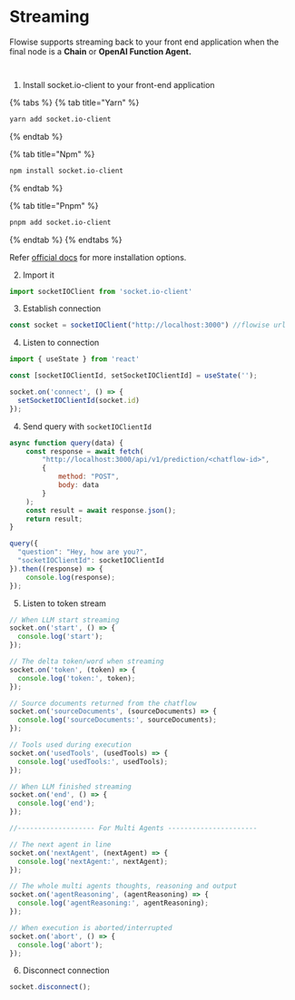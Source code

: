 # Streaming

Flowise supports streaming back to your front end application when the final node is a **Chain** or **OpenAI Function Agent.**

<figure><img src="../.gitbook/assets/screely-1687030897806.png" alt=""><figcaption></figcaption></figure>

<figure><img src="../.gitbook/assets/screely-1687030924019.png" alt=""><figcaption></figcaption></figure>

1. Install socket.io-client to your front-end application

{% tabs %}
{% tab title="Yarn" %}
```bash
yarn add socket.io-client
```
{% endtab %}

{% tab title="Npm" %}
```bash
npm install socket.io-client
```
{% endtab %}

{% tab title="Pnpm" %}
```bash
pnpm add socket.io-client
```
{% endtab %}
{% endtabs %}

Refer [official docs](https://socket.io/docs/v4/client-api/) for more installation options.

2. Import it

```javascript
import socketIOClient from 'socket.io-client'
```

3. Establish connection

```javascript
const socket = socketIOClient("http://localhost:3000") //flowise url
```

4. Listen to connection

```javascript
import { useState } from 'react'

const [socketIOClientId, setSocketIOClientId] = useState('');

socket.on('connect', () => {
  setSocketIOClientId(socket.id)
});
```

4. Send query with `socketIOClientId`

```javascript
async function query(data) {
    const response = await fetch(
        "http://localhost:3000/api/v1/prediction/<chatflow-id>",
        {
            method: "POST",
            body: data
        }
    );
    const result = await response.json();
    return result;
}

query({
  "question": "Hey, how are you?",
  "socketIOClientId": socketIOClientId
}).then((response) => {
    console.log(response);
});
```

5. Listen to token stream

```javascript
// When LLM start streaming
socket.on('start', () => {
  console.log('start');
});

// The delta token/word when streaming
socket.on('token', (token) => {
  console.log('token:', token);
});

// Source documents returned from the chatflow
socket.on('sourceDocuments', (sourceDocuments) => {
  console.log('sourceDocuments:', sourceDocuments);
});

// Tools used during execution
socket.on('usedTools', (usedTools) => {
  console.log('usedTools:', usedTools);
});

// When LLM finished streaming
socket.on('end', () => {
  console.log('end');
});

//------------------- For Multi Agents ----------------------

// The next agent in line
socket.on('nextAgent', (nextAgent) => {
  console.log('nextAgent:', nextAgent);
});

// The whole multi agents thoughts, reasoning and output
socket.on('agentReasoning', (agentReasoning) => {
  console.log('agentReasoning:', agentReasoning);
});

// When execution is aborted/interrupted
socket.on('abort', () => {
  console.log('abort');
});
```

6. Disconnect connection

```javascript
socket.disconnect();
```
